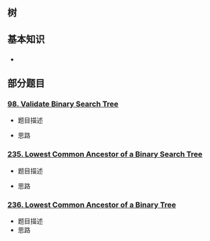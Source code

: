 ## 树

## 基本知识

- ### 




## 部分题目

### [98. Validate Binary Search Tree](https://leetcode.com/problems/validate-binary-search-tree/)

- 题目描述

  
  
- 思路

  

### [235. Lowest Common Ancestor of a Binary Search Tree](https://leetcode.com/problems/lowest-common-ancestor-of-a-binary-search-tree)

- 题目描述

  

- 思路

### [236. Lowest Common Ancestor of a Binary Tree](https://leetcode.com/problems/lowest-common-ancestor-of-a-binary-tree/)

- 题目描述
- 思路